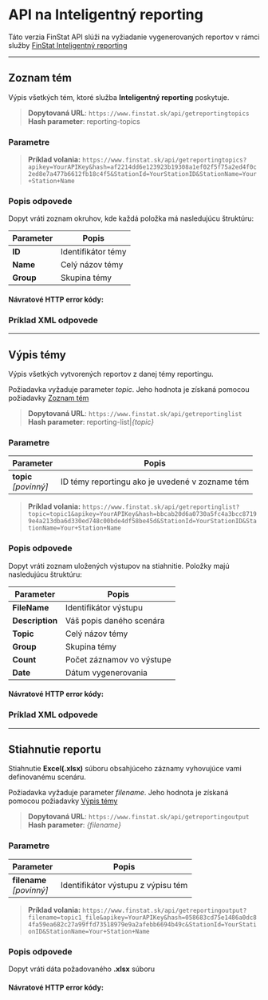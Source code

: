# API na Inteligentný reporting
Táto verzia FinStat API slúži na vyžiadanie vygenerovaných reportov v rámci služby [FinStat Inteligentný reporting](https://www.finstat.sk/inteligentny-reporting)

---
## Zoznam tém
Výpis všetkých tém, ktoré služba **Inteligentný reporting** poskytuje.
> **Dopytovaná URL**: ```https://www.finstat.sk/api/getreportingtopics```<br />
> **Hash parameter**: reporting-topics
### Parametre
[](../parts/parameters.md ':include')


> **Príklad volania:** ```https://www.finstat.sk/api/getreportingtopics?apikey=YourAPIKey&hash=af2214dd6e123923b19308a1ef02f5f75a2ed4f0c2ed8e7a477b6612fb18c4f5&StationId=YourStationID&StationName=Your+Station+Name```
### Popis odpovede

Dopyt vráti zoznam okruhov, kde každá položka má nasledujúcu štruktúru:

| Parameter | Popis |
| ----------- | ----------- |
| **ID** | Identifikátor témy |
| **Name** | Celý názov témy |
| **Group** | Skupina témy |

#### Návratové HTTP error kódy:
[](../parts/httperrorcodes.md ':include')

### Príklad XML odpovede
[](../examples/reporting-topics.md ':include')

---

## Výpis témy
Výpis všetkých vytvorených reportov z danej témy reportingu. 

Požiadavka vyžaduje parameter *topic*. Jeho hodnota je získaná pomocou požiadavky [Zoznam tém](#zoznam-tém)
> **Dopytovaná URL**: ```https://www.finstat.sk/api/getreportinglist```<br />
> **Hash parameter**: reporting-list|*{topic}*
### Parametre
| Parameter | Popis |
| ----------- | ----------- |
| **topic**<br />*[povinný]*| ID témy reportingu ako je uvedené v zozname tém |

[](../parts/parameters.md ':include')


> **Príklad volania:** ```https://www.finstat.sk/api/getreportinglist?topic=topic1&apikey=YourAPIKey&hash=bbcab20d6a0730a5fc4a3bcc87199e4a213dba6d330ed748c00bde4df58be45d&StationId=YourStationID&StationName=Your+Station+Name```
### Popis odpovede

Dopyt vráti zoznam uložených výstupov na stiahnitie.
Položky majú nasledujúcu štruktúru:

| Parameter | Popis |
| ----------- | ----------- |
| **FileName** | Identifikátor výstupu |
| **Description** | Váš popis daného scenára |
| **Topic** | Celý názov témy |
| **Group** | Skupina témy |
| **Count** | Počet záznamov vo výstupe |
| **Date** | Dátum vygenerovania |

#### Návratové HTTP error kódy:
[](../parts/httperrorcodes.md ':include')

### Príklad XML odpovede
[](../examples/reporting-list.md ':include')

---

## Stiahnutie reportu
Stiahnutie **Excel(.xlsx)** súboru obsahjúceho záznamy vyhovujúce vami definovanému scenáru.

Požiadavka vyžaduje parameter *filename*. Jeho hodnota je získaná pomocou požiadavky [Výpis témy](#výpis-tém)
> **Dopytovaná URL**: ```https://www.finstat.sk/api/getreportingoutput```<br />
> **Hash parameter**: *{filename}*
### Parametre
| Parameter | Popis |
| ----------- | ----------- |
| **filename**<br />*[povinný]*| Identifikátor výstupu z výpisu tém |

[](../parts/parameters.md ':include')


> **Príklad volania:** ```https://www.finstat.sk/api/getreportingoutput?filename=topic1_file&apikey=YourAPIKey&hash=058683cd75e1486a0dc84fa59ea682c27a99ffd73518979e9a2afebb6694b49c&StationId=YourStationID&StationName=Your+Station+Name```
### Popis odpovede

Dopyt vráti dáta požadovaného **.xlsx** súboru
#### Návratové HTTP error kódy:
[](../parts/httperrorcodes.md ':include')
